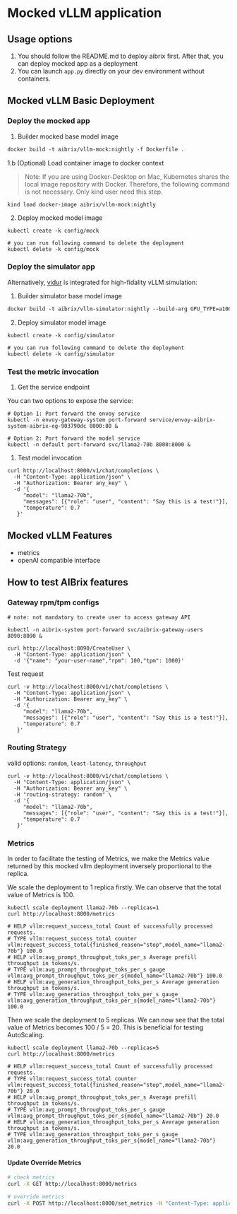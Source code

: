 # Mocked vLLM application

## Usage options

1. You should follow the README.md to deploy aibrix first. After that, you can deploy mocked app as a deployment
2. You can launch `app.py` directly on your dev environment without containers.

## Mocked vLLM Basic Deployment

### Deploy the mocked app
1. Builder mocked base model image
```dockerfile
docker build -t aibrix/vllm-mock:nightly -f Dockerfile .
```

1.b (Optional) Load container image to docker context

> Note: If you are using Docker-Desktop on Mac, Kubernetes shares the local image repository with Docker.
> Therefore, the following command is not necessary. Only kind user need this step.

```shell
kind load docker-image aibrix/vllm-mock:nightly
```

2. Deploy mocked model image
```shell
kubectl create -k config/mock

# you can run following command to delete the deployment 
kubectl delete -k config/mock
```

### Deploy the simulator app
Alternatively, [vidur](https://github.com/microsoft/vidur) is integrated for high-fidality vLLM simulation:
1. Builder simulator base model image
```dockerfile
docker build -t aibrix/vllm-simulator:nightly --build-arg GPU_TYPE=a100 -f Dockerfile .
```

2. Deploy simulator model image
```shell
kubectl create -k config/simulator

# you can run following command to delete the deployment 
kubectl delete -k config/simulator
```

### Test the metric invocation

1. Get the service endpoint

You can two options to expose the service:

```shell
# Option 1: Port forward the envoy service
kubectl -n envoy-gateway-system port-forward service/envoy-aibrix-system-aibrix-eg-903790dc 8000:80 &

# Option 2: Port forward the model service
kubectl -n default port-forward svc/llama2-70b 8000:8000 &
```


1. Test model invocation

```shell
curl http://localhost:8000/v1/chat/completions \
  -H "Content-Type: application/json" \
  -H "Authorization: Bearer any_key" \
  -d '{
     "model": "llama2-70b",
     "messages": [{"role": "user", "content": "Say this is a test!"}],
     "temperature": 0.7
   }'
```

## Mocked vLLM Features

- metrics
- openAI compatible interface


## How to test AIBrix features

### Gateway rpm/tpm configs

```shell
# note: not mandatory to create user to access gateway API

kubectl -n aibrix-system port-forward svc/aibrix-gateway-users 8090:8090 &

curl http://localhost:8090/CreateUser \
  -H "Content-Type: application/json" \
  -d '{"name": "your-user-name","rpm": 100,"tpm": 1000}'
```

Test request
```shell
curl -v http://localhost:8000/v1/chat/completions \
  -H "Content-Type: application/json" \
  -H "Authorization: Bearer any_key" \
  -d '{
     "model": "llama2-70b",
     "messages": [{"role": "user", "content": "Say this is a test!"}],
     "temperature": 0.7
   }'
```

### Routing Strategy

valid options: `random`, `least-latency`, `throughput`

```shell
curl -v http://localhost:8000/v1/chat/completions \
  -H "Content-Type: application/json" \
  -H "Authorization: Bearer any_key" \
  -H "routing-strategy: random" \
  -d '{
     "model": "llama2-70b",
     "messages": [{"role": "user", "content": "Say this is a test!"}],
     "temperature": 0.7
   }'
```

### Metrics

In order to facilitate the testing of Metrics, we make the Metrics value returned by
this mocked vllm deployment inversely proportional to the replica.

We scale the deployment to 1 replica firstly.
We can observe that the total value of Metrics is 100.

```shell
kubectl scale deployment llama2-70b --replicas=1
curl http://localhost:8000/metrics
```

```log
# HELP vllm:request_success_total Count of successfully processed requests.
# TYPE vllm:request_success_total counter
vllm:request_success_total{finished_reason="stop",model_name="llama2-70b"} 100.0
# HELP vllm:avg_prompt_throughput_toks_per_s Average prefill throughput in tokens/s.
# TYPE vllm:avg_prompt_throughput_toks_per_s gauge
vllm:avg_prompt_throughput_toks_per_s{model_name="llama2-70b"} 100.0
# HELP vllm:avg_generation_throughput_toks_per_s Average generation throughput in tokens/s.
# TYPE vllm:avg_generation_throughput_toks_per_s gauge
vllm:avg_generation_throughput_toks_per_s{model_name="llama2-70b"} 100.0
```

Then we scale the deployment to 5 replicas.
We can now see that the total value of Metrics becomes 100 / 5 = 20. 
This is beneficial for testing AutoScaling.

```shell
kubectl scale deployment llama2-70b --replicas=5
curl http://localhost:8000/metrics
```

```
# HELP vllm:request_success_total Count of successfully processed requests.
# TYPE vllm:request_success_total counter
vllm:request_success_total{finished_reason="stop",model_name="llama2-70b"} 20.0
# HELP vllm:avg_prompt_throughput_toks_per_s Average prefill throughput in tokens/s.
# TYPE vllm:avg_prompt_throughput_toks_per_s gauge
vllm:avg_prompt_throughput_toks_per_s{model_name="llama2-70b"} 20.0
# HELP vllm:avg_generation_throughput_toks_per_s Average generation throughput in tokens/s.
# TYPE vllm:avg_generation_throughput_toks_per_s gauge
vllm:avg_generation_throughput_toks_per_s{model_name="llama2-70b"} 20.0
```

#### Update Override Metrics

```bash
# check metrics
curl -X GET http://localhost:8000/metrics

# override metrics
curl -X POST http://localhost:8000/set_metrics -H "Content-Type: application/json" -d '{"gpu_cache_usage_perc": 75.0}'
```
